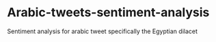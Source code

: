 # Arabic-tweets-sentiment-analysis
Sentiment analysis for arabic tweet specifically the Egyptian dilacet

